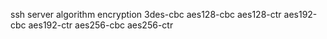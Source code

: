 ssh server algorithm encryption 3des-cbc aes128-cbc aes128-ctr aes192-cbc aes192-ctr aes256-cbc aes256-ctr